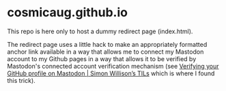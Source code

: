 # cosmicaug.github.io

This repo is here only to host a dummy redirect page (index.html).

The redirect page uses a little hack to make an appropriately formatted anchor link available in a way that allows me to connect my Mastodon account to my Github pages in a way that allows it to be verified by Mastodon's connected account verification mechanism (see [Verifying your GitHub profile on Mastodon | Simon Willison’s TILs](https://til.simonwillison.net/mastodon/verifying-github-on-mastodon) which is where I found this trick).

